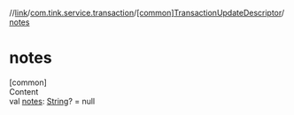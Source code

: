 //[link](../../index.md)/[com.tink.service.transaction](../index.md)/[[common]TransactionUpdateDescriptor](index.md)/[notes](notes.md)



# notes  
[common]  
Content  
val [notes](notes.md): [String](https://kotlinlang.org/api/latest/jvm/stdlib/kotlin/-string/index.html)? = null  



